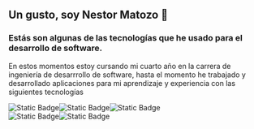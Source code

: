 ## Un gusto, soy Nestor Matozo 👋
<h3>Estás son algunas de las tecnologías que he usado para el desarrollo de software.</h3>
<p>En estos momentos estoy cursando mi cuarto año en la carrera de ingeniería de desarrrollo de software, hasta el momento he trabajado y desarrollado aplicaciones para mi aprendizaje y experiencia con las siguientes tecnologías</p>
<div style="display:flex;">
  <img alt="Static Badge" src="https://img.shields.io/badge/React-%235CB0E0">
  <img alt="Static Badge" src="https://img.shields.io/badge/Node-%235CB0E0a">
  <img alt="Static Badge" src="https://img.shields.io/badge/css3-%231B83DE">

</div>
<div style="display:flex;">
  <img alt="Static Badge" src="https://img.shields.io/badge/backend-%20Asp.net-blue">
  <img alt="Static Badge" src="https://img.shields.io/badge/SQL%20SERVER-%20Bases%20de%20datos%20relacionales-red">

</div>



